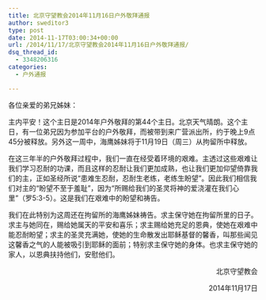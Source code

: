 ```yaml
---
title: 北京守望教会2014年11月16日户外敬拜通报
author: sweditor3
type: post
date: 2014-11-17T03:00:34+00:00
url: /2014/11/17/北京守望教会2014年11月16日户外敬拜通报/
dsq_thread_id:
  - 3348206316
categories:
  - 户外通报

---
```

各位亲爱的弟兄姊妹：

主内平安！这个主日是2014年户外敬拜的第44个主日。北京天气晴朗。这个主日，有一位弟兄因为参加平台的户外敬拜，而被带到来广营派出所，约于晚上9点45分被释放。另外这一周中，海鹰姊妹将于11月19日（周三）从拘留所中释放。

在这三年半的户外敬拜过程中，我们一直在经受着环境的艰难。主透过这些艰难让我们学习忍耐的功课，而且这样的忍耐让我们更加成熟，也让我们更加仰望倚靠我们的主，正如圣经所说“患难生忍耐，忍耐生老练，老练生盼望”。因此我们相信我们对主的“盼望不至于羞耻”，因为“所赐给我们的圣灵将神的爱浇灌在我们心里”（罗5:3-5）。这是我们在艰难中的盼望和祷告。

我们在此特别为这周还在拘留所的海鹰姊妹祷告。求主保守她在拘留所里的日子。求主与她同在，赐给她属天的平安和喜乐；求主赐给她充足的恩典，使她在艰难中能忍耐盼望；求主的圣灵充满她，使她的生命散发出耶稣基督的馨香，叫那些闻见这馨香之气的人能被吸引到耶稣的面前；特别求主保守她的身体。也求主保守她的家人，以恩典扶持他们，安慰他们。

<p style="text-align: right;">
  北京守望教会
</p>

<p style="text-align: right;">
  2014年11月17日
</p>